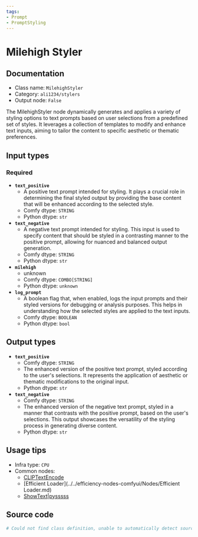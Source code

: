 ```yaml
---
tags:
- Prompt
- PromptStyling
---
```


# Milehigh Styler
## Documentation
- Class name: `MilehighStyler`
- Category: `ali1234/stylers`
- Output node: `False`

The MilehighStyler node dynamically generates and applies a variety of styling options to text prompts based on user selections from a predefined set of styles. It leverages a collection of templates to modify and enhance text inputs, aiming to tailor the content to specific aesthetic or thematic preferences.
## Input types
### Required
- **`text_positive`**
    - A positive text prompt intended for styling. It plays a crucial role in determining the final styled output by providing the base content that will be enhanced according to the selected style.
    - Comfy dtype: `STRING`
    - Python dtype: `str`
- **`text_negative`**
    - A negative text prompt intended for styling. This input is used to specify content that should be styled in a contrasting manner to the positive prompt, allowing for nuanced and balanced output generation.
    - Comfy dtype: `STRING`
    - Python dtype: `str`
- **`milehigh`**
    - unknown
    - Comfy dtype: `COMBO[STRING]`
    - Python dtype: `unknown`
- **`log_prompt`**
    - A boolean flag that, when enabled, logs the input prompts and their styled versions for debugging or analysis purposes. This helps in understanding how the selected styles are applied to the text inputs.
    - Comfy dtype: `BOOLEAN`
    - Python dtype: `bool`
## Output types
- **`text_positive`**
    - Comfy dtype: `STRING`
    - The enhanced version of the positive text prompt, styled according to the user's selections. It represents the application of aesthetic or thematic modifications to the original input.
    - Python dtype: `str`
- **`text_negative`**
    - Comfy dtype: `STRING`
    - The enhanced version of the negative text prompt, styled in a manner that contrasts with the positive prompt, based on the user's selections. This output showcases the versatility of the styling process in generating diverse content.
    - Python dtype: `str`
## Usage tips
- Infra type: `CPU`
- Common nodes:
    - [CLIPTextEncode](../../Comfy/Nodes/CLIPTextEncode.md)
    - [Efficient Loader](../../efficiency-nodes-comfyui/Nodes/Efficient Loader.md)
    - [ShowText|pysssss](../../ComfyUI-Custom-Scripts/Nodes/ShowText|pysssss.md)



## Source code
```python
# Could not find class definition, unable to automatically detect source code
```
